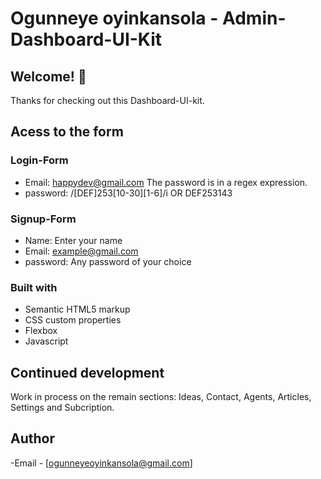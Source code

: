 # Ogunneye oyinkansola - Admin-Dashboard-UI-Kit

## Welcome! 👋
Thanks for checking out this Dashboard-UI-kit.

## Acess to the form

### Login-Form

- Email: happydev@gmail.com
The password is in a regex expression.
- password: /[DEF]253[10-30][1-6]/i  OR DEF253143

### Signup-Form

- Name: Enter your name
- Email: example@gmail.com
- password: Any password of your choice

### Built with

- Semantic HTML5 markup
- CSS custom properties
- Flexbox
- Javascript

## Continued development

Work in process on the remain sections: Ideas, Contact, Agents, Articles, Settings and Subcription.

## Author

-Email - [ogunneyeoyinkansola@gmail.com]